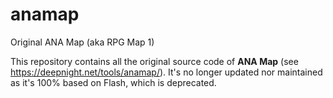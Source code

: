 # anamap
Original ANA Map (aka RPG Map 1)

This repository contains all the original source code of **ANA Map** (see https://deepnight.net/tools/anamap/). It's no longer updated nor maintained as it's 100% based on Flash, which is deprecated.
